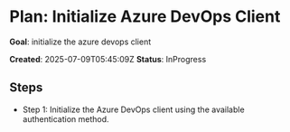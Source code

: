 ﻿# Plan: Initialize Azure DevOps Client

**Goal**: initialize the azure devops client

**Created**: 2025-07-09T05:45:09Z
**Status**: InProgress

## Steps

- Step 1: Initialize the Azure DevOps client using the available authentication method.
